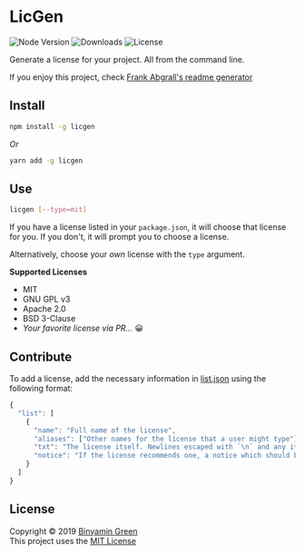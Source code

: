 # LicGen
![Node Version](https://img.shields.io/node/v/licgen)
![Downloads](https://img.shields.io/npm/dt/licgen)
![License](https://img.shields.io/github/license/b3u/licgen)

Generate a license for your project. All from the command line.

If you enjoy this project, check [Frank Abgrall's readme generator](https://github.com/kefranabg/readme-md-generator)

## Install
```sh
npm install -g licgen
```
_Or_
```sh
yarn add -g licgen
```

## Use
```sh
licgen [--type=mit]
```
If you have a license listed in your `package.json`, it will choose that license for you. If you don't, it will prompt you to choose a license.

Alternatively, choose your *own* license with the `type` argument.

**Supported Licenses**
  * MIT
  * GNU GPL v3
  * Apache 2.0
  * BSD 3-Clause
  * _Your favorite license via PR..._ :grinning:

## Contribute
To add a license, add the necessary information in [list.json](https://github.com/b3u/licgen/blob/master/list.json) using the following format:
```js
{
  "list": [
    {
      "name": "Full name of the license",
      "aliases": ["Other names for the license that a user might type"],
      "txt": "The license itself. Newlines escaped with `\n` and any items to be filled-in enclosed by [brackets].",
      "notice": "If the license recommends one, a notice which should be attached to the readme"
    }
  ]
}
```

## License
Copyright © 2019 [Binyamin Green](https://b3u.netlify.com)\
This project uses the [MIT License](https://github.com/b3u/licgen/blob/master/LICENSE.md)